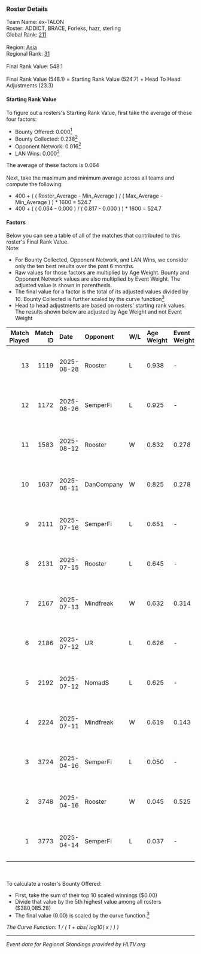 ### Roster Details<br />
Team Name: ex-TALON<br />
Roster: ADDICT, BRACE, Forleks, hazr, sterling<br />
Global Rank: [211](../../standings_global_2025_10_06.md)<br />
<br />
Region: [Asia]( ../../standings_asia_2025_10_06.md)<br />
Regional Rank: [31]( ../../standings_asia_2025_10_06.md)<br />
<br />
Final Rank Value:  548.1<br />
<br />
Final Rank Value (548.1) = Starting Rank Value (524.7) + Head To Head Adjustments (23.3)<br />

#### Starting Rank Value<br />
To figure out a rosters's Starting Rank Value, first take the average of these four factors:<br />
- Bounty Offered: 0.000[<sup>1</sup>](#table2)
- Bounty Collected: 0.238[<sup>2</sup>](#table1)
- Opponent Network: 0.016[<sup>2</sup>](#table1)
- LAN Wins: 0.000[<sup>2</sup>](#table1)

The average of these factors is 0.064<br />
<br />
Next, take the maximum and minimum average across all teams and compute the following:<br />
- 400 + ( ( Roster_Average - Min_Average ) / ( Max_Average - Min_Average ) ) * 1600 = 524.7
- 400 + ( ( 0.064 - 0.000 ) / ( 0.817 - 0.000 ) ) * 1600 = 524.7


#### Factors<br />
Below you can see a table of all of the matches that contributed to this roster's Final Rank Value.<br />
Note:<br />

- For Bounty Collected, Opponent Network, and LAN Wins, we consider only the ten best results over the past 6 months.
- Raw values for those factors are multiplied by Age Weight. Bounty and Opponent Network values are also multiplied by Event Weight. The adjusted value is shown in parenthesis.
- The final value for a factor is the total of its adjusted values divided by 10. Bounty Collected is further scaled by the curve function[<sup>3</sup>](#curveFunction)
- Head to head adjustments are based on rosters' starting rank values. The results shown below are adjusted by Age Weight and not Event Weight
<span id="table1"></span><br />


| Match Played | Match ID | Date       | Opponent   | W/L | Age Weight | Event Weight | Bounty Collected | Opponent Network | LAN Wins  | H2H Adj. | Roster                                 |
| -: | -: | :- | :- | :- | :- | :- | :- | :- | :- | -: | :- |
|           13 |     1119 | 2025-08-28 | Rooster    | L   | 0.938      | -            | -                | -                | -         |    -6.95 | ADDICT, BRACE, Forleks, hazr, sterling |
|           12 |     1172 | 2025-08-26 | SemperFi   | L   | 0.925      | -            | -                | -                | -         |    -5.71 | ADDICT, BRACE, Forleks, hazr, sterling |
|           11 |     1583 | 2025-08-12 | Rooster    | W   | 0.832      | 0.278        | 0.023 (0.005)    | 0.354 (0.082)    | 0 (0.000) |    19.84 | ADDICT, BRACE, Forleks, hazr, sterling |
|           10 |     1637 | 2025-08-11 | DanCompany | W   | 0.825      | 0.278        | 0.000 (0.000)    | 0.000 (0.000)    | 0 (0.000) |     8.16 | ADDICT, BRACE, Forleks, hazr, sterling |
|            9 |     2111 | 2025-07-16 | SemperFi   | L   | 0.651      | -            | -                | -                | -         |    -4.13 | ADDICT, BRACE, Forleks, hazr, sterling |
|            8 |     2131 | 2025-07-15 | Rooster    | L   | 0.645      | -            | -                | -                | -         |    -4.69 | ADDICT, BRACE, Forleks, hazr, sterling |
|            7 |     2167 | 2025-07-13 | Mindfreak  | W   | 0.632      | 0.314        | 0.002 (0.000)    | 0.260 (0.052)    | 0 (0.000) |    12.29 | ADDICT, BRACE, Forleks, hazr, sterling |
|            6 |     2186 | 2025-07-12 | UR         | L   | 0.626      | -            | -                | -                | -         |    -5.24 | ADDICT, BRACE, Forleks, hazr, sterling |
|            5 |     2192 | 2025-07-12 | NomadS     | L   | 0.625      | -            | -                | -                | -         |    -3.24 | ADDICT, BRACE, Forleks, hazr, sterling |
|            4 |     2224 | 2025-07-11 | Mindfreak  | W   | 0.619      | 0.143        | 0.002 (0.000)    | 0.260 (0.023)    | 0 (0.000) |    12.46 | ADDICT, BRACE, Forleks, hazr, sterling |
|            3 |     3724 | 2025-04-16 | SemperFi   | L   | 0.050      | -            | -                | -                | -         |    -0.31 | ADDICT, BRACE, Forleks, hazr, sterling |
|            2 |     3748 | 2025-04-16 | Rooster    | W   | 0.045      | 0.525        | 0.023 (0.001)    | 0.354 (0.008)    | 0 (0.000) |     1.09 | ADDICT, BRACE, Forleks, hazr, sterling |
|            1 |     3773 | 2025-04-14 | SemperFi   | L   | 0.037      | -            | -                | -                | -         |    -0.23 | ADDICT, BRACE, Forleks, hazr, sterling |

<br />
<span id="table2"></span><br />
To calculate a roster's Bounty Offered:<br />

- First, take the sum of their top 10 scaled winnings ($0.00)
- Divide that value by the 5th highest value among all rosters ($380,085.28)
- The final value (0.00) is scaled by the curve function.[<sup>3</sup>](#curveFunction)

<span id="curveFunction"></span>_The Curve Function: 1 / ( 1 + abs( log10( x ) ) )_<br />

---
_Event data for Regional Standings provided by HLTV.org_<br />
